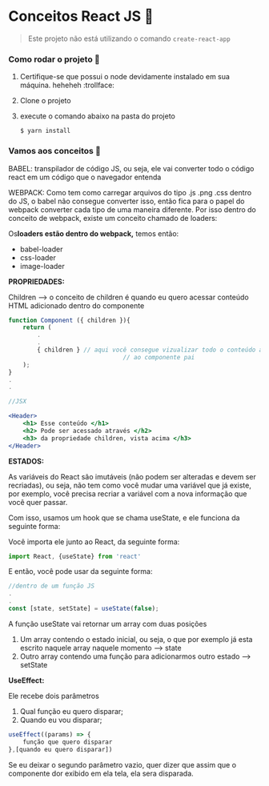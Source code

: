 # Conceitos React JS :rocket:

> Este projeto não está utilizando o comando `create-react-app`

### Como rodar o projeto :round_pushpin:
1. Certifique-se que possui o node devidamente instalado em sua máquina. heheheh :trollface:
2. Clone o projeto
3. execute o comando abaixo na pasta do projeto

      `$ yarn install `

### Vamos aos conceitos :dart:

BABEL: transpilador de código JS, ou seja, ele vai converter todo o código react em um código que o navegador entenda

WEBPACK:  Como tem como carregar arquivos do tipo .js .png .css dentro do JS, o babel não consegue converter isso, então fica para o papel do webpack converter cada tipo de uma maneira diferente. Por isso dentro do conceito de webpack, existe um conceito chamado de loaders: 

Os**loaders estão dentro do webpack,** temos então: 

- babel-loader
- css-loader
- image-loader

**PROPRIEDADES:**

Children —> o conceito de children é quando eu quero acessar conteúdo HTML adicionado dentro do componente 

```jsx
function Component ({ children }){
	return (
		.
		.
		{ children } // aqui você consegue vizualizar todo o conteúdo adicionado
								// ao componente pai
	);
}
.
.
```

```jsx
//JSX

<Header> 
	<h1> Esse conteúdo </h1>
	<h2> Pode ser acessado através </h2>
	<h3> da propriedade children, vista acima </h3>
</Header>

```

**ESTADOS:**

As variáveis do React são imutáveis (não podem ser alteradas e devem ser recriadas), ou seja, não tem como você mudar uma variável que já existe, por exemplo, você precisa recriar a variável com a nova informação que você quer passar. 

Com isso, usamos um hook que se chama useState, e ele funciona da seguinte forma: 

Você importa ele junto ao React, da seguinte forma:

```jsx
import React, {useState} from 'react'
```

E então, você pode usar da seguinte forma: 

```jsx
//dentro de um função JS
.
.
const [state, setState] = useState(false);
```

A função useState vai retornar um array com duas posições

1. Um array contendo o estado inicial, ou seja, o que por exemplo já esta escrito naquele array naquele momento —> state
2. Outro array contendo uma função para adicionarmos outro estado —> setState

**UseEffect:**

Ele recebe dois parâmetros

1. Qual função eu quero disparar;
2. Quando eu vou disparar;

```jsx
useEffect((params) => {
	função que quero disparar
},[quando eu quero disparar])
```

Se eu deixar o segundo parâmetro vazio, quer dizer que assim que o componente dor exibido em ela tela, ela sera disparada.